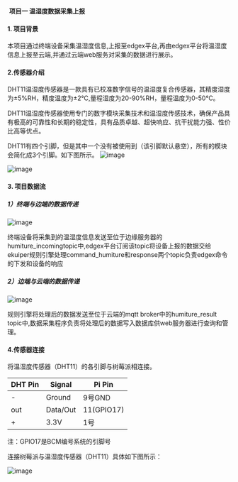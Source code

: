 ​														**项目一 温湿度数据采集上报**

#### 1. 项目背景

​		本项目通过终端设备采集温湿度信息,上报至edgex平台,再由edgex平台将温湿度信息上报至云端,并通过云端web服务对采集的数据进行展示。

#### 2.传感器介绍

​		DHT11温湿度传感器是一款具有已校准数字信号的温湿度复合传感器，其精度湿度为±5%RH，精度温度为±2℃,量程湿度为20-90%RH，量程温度为0-50℃。

​		DHT11温湿度传感器使用专门的数字模块采集技术和温湿度传感技术，确保产品具有极高的可靠性和长期的稳定性，具有品质卓越、超快响应、抗干扰能力强、性价比高等优点。

​		DHT11有四个引脚，但是其中一个没有被使用到（该引脚默认悬空），所有的模块会简化成3个引脚。如下图所示。
![image](https://github.com/studyForCode/edgeComputer/assets/135931802/7b85b657-a446-40c2-bd69-8e5e91d9c6b3)

![image](https://github.com/studyForCode/edgeComputer/assets/135931802/2a6b9d30-8da1-4cd4-a9ce-6e7ba619b14d)


#### 3. 项目数据流

##### 1）终端与边端的数据传递

![image](https://github.com/studyForCode/edgeComputer/assets/135931802/1b3a890a-9250-41b6-8350-1cdb194234ce)


终端设备将采集到的温湿度信息发送至位于边缘服务器的humiture_incomingtopic中,edgex平台订阅该topic将设备上报的数据交给ekuiper规则引擎处理command_humiture和response两个topic负责edgex命令的下发和设备的响应

##### 2）边端与云端的数据传递

![image](https://github.com/studyForCode/edgeComputer/assets/135931802/c0ce6005-ed8e-4169-bdfa-e78072007181)


规则引擎将处理后的数据发送至位于云端的mqtt broker中的humiture_result topic中,数据采集程序负责将处理后的数据写入数据库供web服务器进行查询和管理。

#### 4.传感器连接

将温湿度传感器（DHT11）的各引脚与树莓派相连接。

| DHT Pin | Signal   | Pi Pin     |
| ------- | -------- | ---------- |
| -       | Ground   | 9号GND     |
| out     | Data/Out | 11(GPIO17) |
| +       | 3.3V     | 1号        |

注：GPIO17是BCM编号系统的引脚号

连接树莓派与温湿度传感器（DHT11）具体如下图所示：

![image](https://github.com/studyForCode/edgeComputer/assets/135931802/3624bf66-2e60-4f49-8eb5-6ef93cebcd26)
